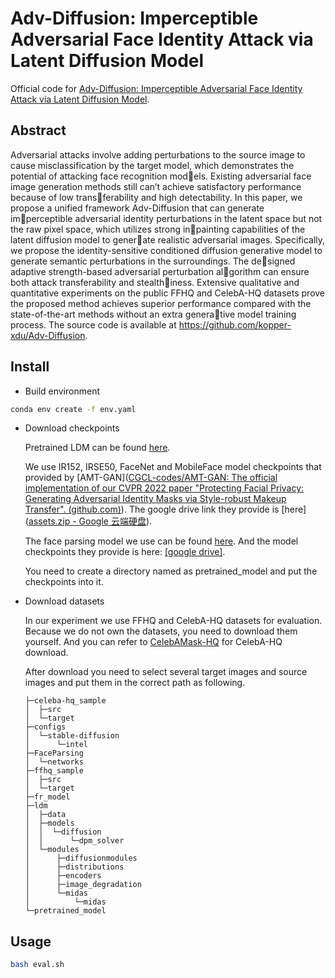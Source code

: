 # Adv-Diffusion: Imperceptible Adversarial Face Identity Attack via Latent Diffusion Model
Official code for [Adv-Diffusion: Imperceptible Adversarial Face Identity Attack via Latent Diffusion Model](). 


## Abstract
Adversarial attacks involve adding perturbations to the source
image to cause misclassification by the target model, which
demonstrates the potential of attacking face recognition models. Existing adversarial face image generation methods still
can’t achieve satisfactory performance because of low transferability and high detectability. In this paper, we propose
a unified framework Adv-Diffusion that can generate imperceptible adversarial identity perturbations in the latent
space but not the raw pixel space, which utilizes strong inpainting capabilities of the latent diffusion model to generate realistic adversarial images. Specifically, we propose the
identity-sensitive conditioned diffusion generative model to
generate semantic perturbations in the surroundings. The designed adaptive strength-based adversarial perturbation algorithm can ensure both attack transferability and stealthiness. Extensive qualitative and quantitative experiments
on the public FFHQ and CelebA-HQ datasets prove the
proposed method achieves superior performance compared
with the state-of-the-art methods without an extra generative model training process. The source code is available at
https://github.com/kopper-xdu/Adv-Diffusion.

## Install

- Build environment

```bash
conda env create -f env.yaml
```

- Download checkpoints

  Pretrained LDM can be found [here](https://huggingface.co/stabilityai/stable-diffusion-2-inpainting/blob/main/512-inpainting-ema.ckpt).

  We use IR152, IRSE50, FaceNet and MobileFace model checkpoints that provided by [AMT-GAN]([CGCL-codes/AMT-GAN: The official implementation of our CVPR 2022 paper "Protecting Facial Privacy: Generating Adversarial Identity Masks via Style-robust Makeup Transfer". (github.com)](https://github.com/CGCL-codes/AMT-GAN)). The google drive link they provide is [here]([assets.zip - Google 云端硬盘](https://drive.google.com/file/d/1Vuek5-YTZlYGoeoqyM5DlvnaXMeii4O8/view)).

  The face parsing model we use can be found [here](https://github.com/TracelessLe/FaceParsing.PyTorch). And the model checkpoints they provide is here: [[google drive]](https://drive.google.com/file/d/1neFVTZCWZcCeIoYA7V3i1Kk3DqaK4iei/view).

  You need to create a directory named as pretrained_model and put the checkpoints into it.

- Download datasets

  In our experiment we use FFHQ and CelebA-HQ datasets for evaluation. Because we do not own the datasets,  you need to download them yourself. And you can refer to [CelebAMask-HQ](https://github.com/switchablenorms/CelebAMask-HQ) for CelebA-HQ download.

  After download you need to select several target images and source images and put them in the correct path as following.

  ```
  ├─celeba-hq_sample
  │  ├─src
  │  └─target
  ├─configs
  │  └─stable-diffusion
  │      └─intel
  ├─FaceParsing
  │  └─networks
  ├─ffhq_sample
  │  ├─src
  │  └─target
  ├─fr_model
  ├─ldm
  │  ├─data
  │  ├─models
  │  │  └─diffusion
  │  │      └─dpm_solver
  │  └─modules
  │      ├─diffusionmodules
  │      ├─distributions
  │      ├─encoders
  │      ├─image_degradation
  │      └─midas
  │          └─midas
  └─pretrained_model
  ```

  

## Usage

```bash
bash eval.sh
```

